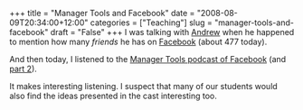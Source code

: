 +++
title = "Manager Tools and Facebook"
date = "2008-08-09T20:34:00+12:00"
categories = ["Teaching"]
slug = "manager-tools-and-facebook"
draft = "False"
+++
I was talking with [Andrew](http://www.andrewisgettingfit.com) when he
happened to mention how many _friends_ he has on
[Facebook](http://www.facebook.com/profile.php?id=647536402) (about 477
today).

And then today, I listened to the [Manager Tools podcast of
Facebook](http://www.manager-tools.com/2008/07/the-myspace-cast-part-1-of-2/)
(and [part
2](http://www.manager-tools.com/2008/07/the-myspace-cast-part-2-of-2/)).

It makes interesting listening. I suspect that many of our students
would also find the ideas presented in the cast interesting too.


